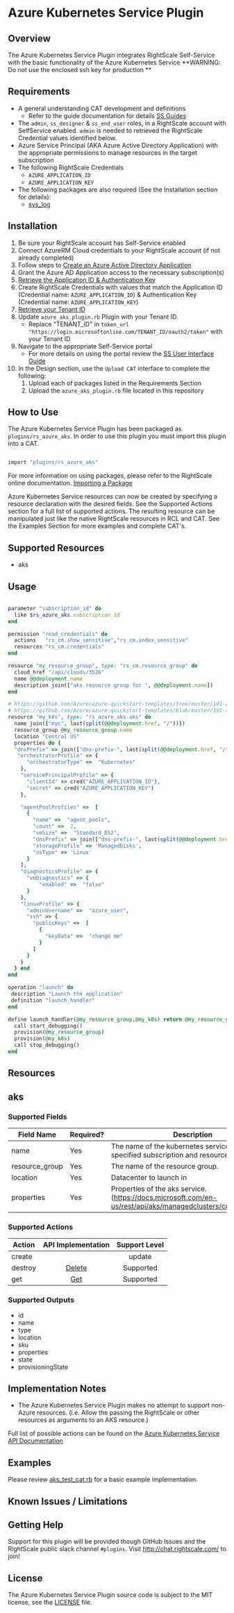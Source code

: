 # Azure Kubernetes Service Plugin

## Overview

The Azure Kubernetes Service Plugin integrates RightScale Self-Service with the basic functionality of the Azure Kubernetes Service
**WARNING: Do not use the enclosed ssh key for production **

## Requirements

- A general understanding CAT development and definitions
  - Refer to the guide documentation for details [SS Guides](http://docs.rightscale.com/ss/guides/)
- The `admin`, `ss_designer` & `ss_end_user` roles, in a RightScale account with SelfService enabled.  `admin` is needed to retrieved the RightScale Credential values identified below.
- Azure Service Principal (AKA Azure Active Directory Application) with the appropriate permissions to manage resources in the target subscription
- The following RightScale Credentials
  - `AZURE_APPLICATION_ID`
  - `AZURE_APPLICATION_KEY`
- The following packages are also required (See the Installation section for details):
  - [sys_log](../../libraries/sys_log.rb)

## Installation

1. Be sure your RightScale account has Self-Service enabled
1. Connect AzureRM Cloud credentials to your RightScale account (if not already completed)
1. Follow steps to [Create an Azure Active Directory Application](https://docs.microsoft.com/en-us/azure/azure-resource-manager/resource-group-create-service-principal-portal#create-an-azure-active-directory-application)
1. Grant the Azure AD Application access to the necessary subscription(s)
1. [Retrieve the Application ID & Authentication Key](https://docs.microsoft.com/en-us/azure/azure-resource-manager/resource-group-create-service-principal-portal#get-application-id-and-authentication-key)
1. Create RightScale Credentials with values that match the Application ID (Credential name: `AZURE_APPLICATION_ID`) & Authentication Key (Credential name: `AZURE_APPLICATION_KEY`)
1. [Retrieve your Tenant ID](https://docs.microsoft.com/en-us/azure/azure-resource-manager/resource-group-create-service-principal-portal#get-tenant-id)
1. Update `azure_aks_plugin.rb` Plugin with your Tenant ID.
   - Replace "TENANT_ID" in `token_url "https://login.microsoftonline.com/TENANT_ID/oauth2/token"` with your Tenant ID
1. Navigate to the appropriate Self-Service portal
   - For more details on using the portal review the [SS User Interface Guide](http://docs.rightscale.com/ss/guides/ss_user_interface_guide.html)
1. In the Design section, use the `Upload CAT` interface to complete the following:
   1. Upload each of packages listed in the Requirements Section
   1. Upload the `azure_aks_plugin.rb` file located in this repository

## How to Use

The Azure Kubernetes Service Plugin has been packaged as `plugins/rs_azure_aks`. In order to use this plugin you must import this plugin into a CAT.

```ruby

import "plugins/rs_azure_aks"
```

For more information on using packages, please refer to the RightScale online documentation. [Importing a Package](http://docs.rightscale.com/ss/guides/ss_packaging_cats.html#importing-a-package)

Azure Kubernetes Service resources can now be created by specifying a resource declaration with the desired fields. See the Supported Actions section for a full list of supported actions.
The resulting resource can be manipulated just like the native RightScale resources in RCL and CAT. See the Examples Section for more examples and complete CAT's.

## Supported Resources

- aks

## Usage

```ruby

parameter "subscription_id" do
  like $rs_azure_aks.subscription_id
end

permission "read_credentials" do
  actions   "rs_cm.show_sensitive","rs_cm.index_sensitive"
  resources "rs_cm.credentials"
end

resource "my_resource_group", type: "rs_cm.resource_group" do
  cloud_href "/api/clouds/3526"
  name @@deployment.name
  description join(["aks resource group for ", @@deployment.name])
end

# https://github.com/Azure/azure-quickstart-templates/tree/master/101-aks
# https://github.com/Azure/azure-quickstart-templates/blob/master/101-aks/azuredeploy.parameters.json
resource "my_k8s", type: "rs_azure_aks.aks" do
  name join(["myc", last(split(@@deployment.href, "/"))])
  resource_group @my_resource_group.name
  location "Central US"
  properties do {
  "dnsPrefix" => join(["dns-prefix-", last(split(@@deployment.href, "/"))]),
   "orchestratorProfile" => {
      "orchestratorType" =>  "Kubernetes"
    },
    "servicePrincipalProfile" => {
      "clientId" => cred("AZURE_APPLICATION_ID"),
      "secret" => cred("AZURE_APPLICATION_KEY")
    },

    "agentPoolProfiles" =>  [
      {
        "name" =>  "agent_pools",
        "count" =>  2,
        "vmSize" =>  "Standard_DS2",
        "dnsPrefix" => join(["dns-prefix-", last(split(@@deployment.href, "/"))]),
        "storageProfile" => 'ManagedDisks',
        "osType" => 'Linux'
      }
    ],
    "diagnosticsProfile" => {
      "vmDiagnostics" => {
          "enabled" =>  "false"
      }
    },
    "linuxProfile" => {
      "adminUsername" =>  "azure_user",
      "ssh" => {
        "publicKeys" =>  [
          {
            "keyData" =>  "change me"
          }
        ]
      }
    }
  } end
end

operation "launch" do
 description "Launch the application"
 definition "launch_handler"
end

define launch_handler(@my_resource_group,@my_k8s) return @my_resource_group,@my_k8s do
  call start_debugging()
  provision(@my_resource_group)
  provision(@my_k8s)
  call stop_debugging()
end
```

## Resources

## aks

### Supported Fields

| Field Name | Required? | Description |
|------------|-----------|-------------|
|name|Yes|The name of the kubernetes service in the specified subscription and resource group.|
|resource_group|Yes|The name of the resource group.|
|location|Yes|Datacenter to launch in|
|properties|Yes| Properties of the aks service.(<https://docs.microsoft.com/en-us/rest/api/aks/managedclusters/createorupdate>)|

### Supported Actions

| Action | API Implementation | Support Level |
|--------------|:----:|:-------------:|
| create||update | [Create Or Update](https://docs.microsoft.com/en-us/rest/api/aks/managedclusters/createorupdate) | Supported |
| destroy | [Delete](https://docs.microsoft.com/en-us/rest/api/aks/managedclusters/delete) | Supported |
| get | [Get](https://docs.microsoft.com/en-us/rest/api/aks/managedclusters/get)| Supported |

### Supported Outputs

- id
- name
- type
- location
- sku
- properties
- state
- provisioningState

## Implementation Notes

- The Azure Kubernetes Service  Plugin makes no attempt to support non-Azure resources. (i.e. Allow the passing the RightScale or other resources as arguments to an AKS resource.)


Full list of possible actions can be found on the [Azure Kubernetes Service  API Documentation](https://docs.microsoft.com/en-us/rest/api/aks/)

## Examples

Please review [aks_test_cat.rb](./azure_aks_test_cat.rb) for a basic example implementation.

## Known Issues / Limitations

## Getting Help

Support for this plugin will be provided though GitHub Issues and the RightScale public slack channel `#plugins`.
Visit <http://chat.rightscale.com/> to join!

## License

The Azure Kubernetes Service Plugin source code is subject to the MIT license, see the [LICENSE](../../LICENSE) file.
